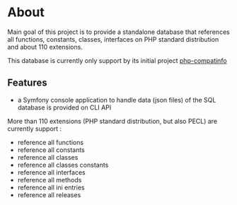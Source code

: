 <!-- markdownlint-disable MD013 -->
# About

Main goal of this project is to provide a standalone database that references all functions, constants, classes,
interfaces on PHP standard distribution and about 110 extensions.

This database is currently only support by its initial project [php-compatinfo](https://github.com/llaville/php-compatinfo)

## Features

* a Symfony console application to handle data (json files) of the SQL database is provided on CLI API

More than 110 extensions (PHP standard distribution, but also PECL) are currently support :

* reference all functions
* reference all constants
* reference all classes
* reference all classes constants
* reference all interfaces
* reference all methods
* reference all ini entries
* reference all releases
